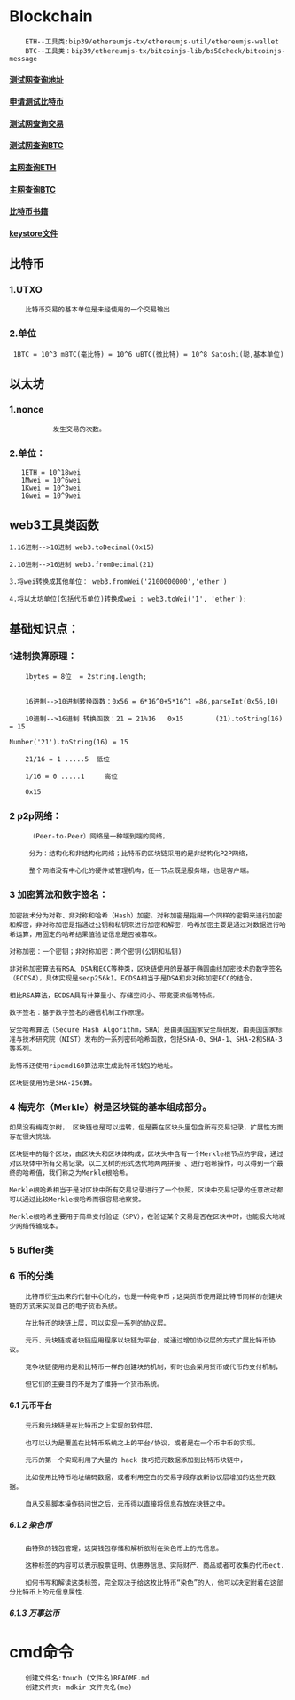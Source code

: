 # Blockchain

		ETH--工具类:bip39/ethereumjs-tx/ethereumjs-util/ethereumjs-wallet
		BTC--工具类：bip39/ethereumjs-tx/bitcoinjs-lib/bs58check/bitcoinjs-message

#### [测试网查询地址](https://ropsten.etherscan.io/address/0xb52Aa890a5a9A56a1FDBCc62968B885B92Da7efF)

#### [申请测试比特币](https://testnet.coinfaucet.eu/en/)

	
#### [测试网查询交易](https://ropsten.etherscan.io/tx/0x2a8e9e51558a57517f8085310a6c34e00302b8b55c7ef459261743742bafeebb)


#### [测试网查询BTC](https://testnet.blockchain.info)
		

#### [主网查询ETH](https://etherscan.io/address)

#### [主网查询BTC](https://www.blockchain.com/en/btc/address/121HNYTpm1r4axd9fhX2aBMJ6eTJHN5fbg)

#### [比特币书籍](http://book.8btc.com/books/1/master_bitcoin/_book/jian_suo.html)

#### [keystore文件](https://github.com/ethereumjs/keythereum)

## 比特币
 
###	1.UTXO

		比特币交易的基本单位是未经使用的一个交易输出
    
### 2.单位

	 1BTC = 10^3 mBTC(毫比特) = 10^6 uBTC(微比特) = 10^8 Satoshi(聪,基本单位)

## 以太坊

### 1.nonce
               发生交易的次数。

### 2.单位：
       1ETH = 10^18wei
	   1Mwei = 10^6wei
	   1Kwei = 10^3wei
	   1Gwei = 10^9wei
    		

## web3工具类函数   
	
	1.16进制-->10进制 web3.toDecimal(0x15)
	
	2.10进制-->16进制 web3.fromDecimal(21)
	
	3.将wei转换成其他单位： web3.fromWei('2100000000','ether')
	
	4.将以太坊单位(包括代币单位)转换成wei : web3.toWei('1', 'ether');
##  基础知识点：
	
### 1进制换算原理：
	
		1bytes = 8位  = 2string.length;
		
			
		16进制-->10进制转换函数：0x56 = 6*16^0+5*16^1 =86,parseInt(0x56,10) 
		
		10进制-->16进制 转换函数：21 = 21%16   0x15        (21).toString(16) = 15
														Number('21').toString(16) = 15
		
		21/16 = 1 .....5  低位
		
		1/16 = 0 .....1     高位
		
		0x15

### 2 p2p网络：
         （Peer-to-Peer）网络是一种端到端的网络，
         
         分为：结构化和非结构化网络；比特币的区块链采用的是非结构化P2P网络，
         
         整个网络没有中心化的硬件或管理机构，任一节点既是服务端，也是客户端。

### 3 加密算法和数字签名：
	
	加密技术分为对称、非对称和哈希（Hash）加密。对称加密是指用一个同样的密钥来进行加密和解密，非对称加密是指通过公钥和私钥来进行加密和解密，哈希加密主要是通过对数据进行哈希运算，用固定的哈希结果值验证信息是否被篡改。
	
	对称加密：一个密钥；非对称加密：两个密钥(公钥和私钥)
	
	非对称加密算法有RSA、DSA和ECC等种类，区块链使用的是基于椭圆曲线加密技术的数字签名（ECDSA），具体实现是secp256k1。ECDSA相当于是DSA和非对称加密ECC的结合。
	
	相比RSA算法，ECDSA具有计算量小、存储空间小、带宽要求低等特点。
	
	数字签名：基于数字签名的通信机制工作原理。
	
	安全哈希算法（Secure Hash Algorithm，SHA）是由美国国家安全局研发，由美国国家标准与技术研究院（NIST）发布的一系列密码哈希函数，包括SHA-0、SHA-1、SHA-2和SHA-3等系列。
	
	比特币还使用ripemd160算法来生成比特币钱包的地址。
	
	区块链使用的是SHA-256算。

### 4 梅克尔（Merkle）树是区块链的基本组成部分。

	如果没有梅克尔树， 区块链也是可以运转，但是要在区块头里包含所有交易记录，扩展性方面存在很大挑战。
	 
	区块链中的每个区块，由区块头和区块体构成，区块头中含有一个Merkle根节点的字段，通过对区块体中所有交易记录，以二叉树的形式迭代地两两拼接 、进行哈希操作，可以得到一个最终的哈希值，我们称之为Merkle根哈希。
	 
	Merkle根哈希相当于是对区块中所有交易记录进行了一个快照，区块中交易记录的任意改动都可以通过比较Merkle根哈希而很容易地察觉。
	 
	Merkle根哈希主要用于简单支付验证（SPV），在验证某个交易是否在区块中时，也能极大地减少网络传输成本。

### 5 Buffer类

### 6 币的分类

		比特币衍生出来的代替中心化的，也是一种竞争币；这类货币使用跟比特币同样的创建块链的方式来实现自己的电子货币系统。

		在比特币的块链上层，可以实现一系列的协议层。

		元币、元块链或者块链应用程序以块链为平台，或通过增加协议层的方式扩展比特币协议。

		竞争块链使用的是和比特币一样的创建块的机制，有时也会采用货币或代币的支付机制，

		但它们的主要目的不是为了维持一个货币系统。

####  6.1 元币平台

		元币和元块链是在比特币之上实现的软件层，

		也可以认为是覆盖在比特币系统之上的平台/协议，或者是在一个币中币的实现。

		元币的第一个实现利用了大量的 hack 技巧把元数据添加到比特币块链中，

		比如使用比特币地址编码数据，或者利用空白的交易字段存放新协议层增加的这些元数据。

		自从交易脚本操作码问世之后，元币得以直接将信息存放在块链之中。

##### 6.1.2 染色币

		由特殊的钱包管理，这类钱包存储和解析依附在染色币上的元信息。

		这种标签的内容可以表示股票证明、优惠券信息、实际财产、商品或者可收集的代币ect.

		如何书写和解读这类标签，完全取决于给这枚比特币“染色”的人，他可以决定附着在这部分比特币上的元信息属性.

##### 6.1.3 万事达币

		

# cmd命令

		创建文件名:touch (文件名)README.md
		创建文件夹: mdkir 文件夹名(me)
